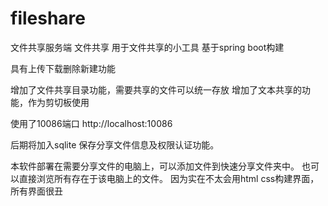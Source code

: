# fileshare
 文件共享服务端
文件共享
用于文件共享的小工具
基于spring boot构建

具有上传下载删除新建功能

增加了文件共享目录功能，需要共享的文件可以统一存放
增加了文本共享的功能，作为剪切板使用

使用了10086端口
http://localhost:10086

后期将加入sqlite 保存分享文件信息及权限认证功能。

本软件部署在需要分享文件的电脑上，可以添加文件到快速分享文件夹中。
也可以直接浏览所有存在于该电脑上的文件。
因为实在不太会用html css构建界面，所有界面很丑

